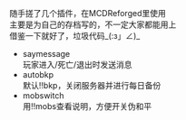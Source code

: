 随手搓了几个插件，在MCDReforged里使用  
主要是为自己的存档写的，不一定大家都能用上  
借鉴一下就好了，垃圾代码_(:з」∠)_  

- saymessage  
玩家进入/死亡/退出时发送消息
- autobkp  
默认!!bkp，关闭服务器并进行每日备份
- mobswitch  
用!!mobs查看说明，方便开关伪和平
